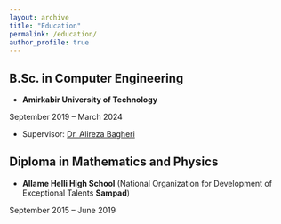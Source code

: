 ```yaml
---
layout: archive
title: "Education"
permalink: /education/
author_profile: true
---
```


## B.Sc. in Computer Engineering

- **Amirkabir University of Technology**

September 2019 – March 2024

- Supervisor: [Dr. Alireza Bagheri](https://scholar.google.com/citations?user=MYvL3dMAAAAJ&hl=en)


## Diploma in Mathematics and Physics

- **Allame Helli High School** (National Organization for Development of Exceptional Talents **Sampad**)

September 2015 – June 2019
